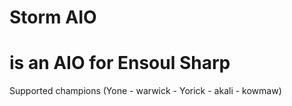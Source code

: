 # Storm AIO
# is an AIO for Ensoul Sharp
Supported champions
(Yone - warwick - Yorick - akali - kowmaw)
